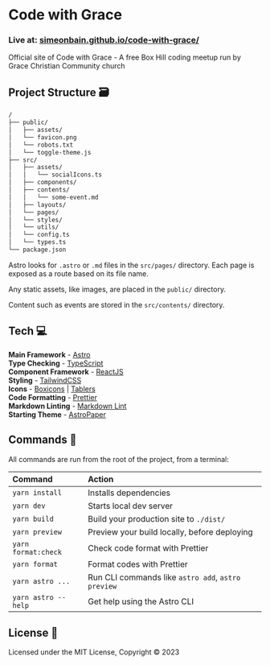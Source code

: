 # Code with Grace

### Live at: [simeonbain.github.io/code-with-grace/](https://simeonbain.github.io/code-with-grace/)

Official site of Code with Grace - A free Box Hill coding meetup run by Grace Christian Community church

## Project Structure 🗃

```bash
/
├── public/
│   ├── assets/
│   └── favicon.png
│   └── robots.txt
│   └── toggle-theme.js
├── src/
│   ├── assets/
│   │   └── socialIcons.ts
│   ├── components/
│   ├── contents/
│   │   └── some-event.md
│   ├── layouts/
│   └── pages/
│   └── styles/
│   └── utils/
│   └── config.ts
│   └── types.ts
└── package.json
```

Astro looks for `.astro` or `.md` files in the `src/pages/` directory. Each page is exposed as a route based on its file name.

Any static assets, like images, are placed in the `public/` directory.

Content such as events are stored in the `src/contents/` directory.

## Tech 💻

**Main Framework** - [Astro](https://astro.build/)  
**Type Checking** - [TypeScript](https://www.typescriptlang.org/)  
**Component Framework** - [ReactJS](https://reactjs.org/)  
**Styling** - [TailwindCSS](https://tailwindcss.com/)  
**Icons** - [Boxicons](https://boxicons.com/) | [Tablers](https://tabler-icons.io/)  
**Code Formatting** - [Prettier](https://prettier.io/)  
**Markdown Linting** - [Markdown Lint](https://github.com/DavidAnson/vscode-markdownlint)  
**Starting Theme** - [AstroPaper](https://github.com/satnaing/astro-paper)  

## Commands 📣

All commands are run from the root of the project, from a terminal:

| Command                | Action                                             |
| :--------------------- | :------------------------------------------------- |
| `yarn install`         | Installs dependencies                              |
| `yarn dev`             | Starts local dev server                            |
| `yarn build`           | Build your production site to `./dist/`            |
| `yarn preview`         | Preview your build locally, before deploying       |
| `yarn format:check`    | Check code format with Prettier                    |
| `yarn format`          | Format codes with Prettier                         |
| `yarn astro ...`       | Run CLI commands like `astro add`, `astro preview` |
| `yarn astro --help`    | Get help using the Astro CLI                       |

## License 📄

Licensed under the MIT License, Copyright © 2023

